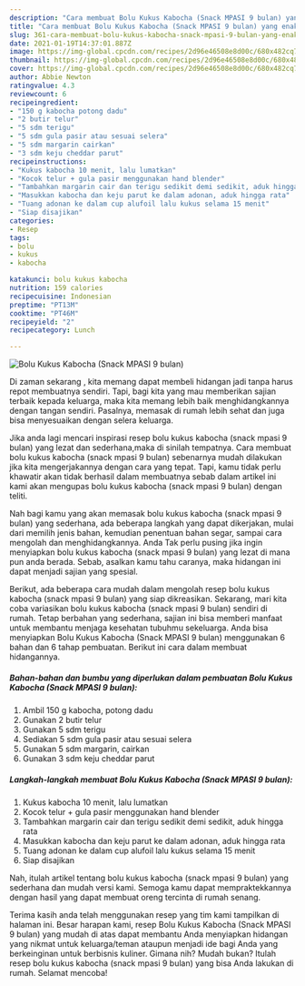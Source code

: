 ```yaml
---
description: "Cara membuat Bolu Kukus Kabocha (Snack MPASI 9 bulan) yang enak dan Mudah Dibuat"
title: "Cara membuat Bolu Kukus Kabocha (Snack MPASI 9 bulan) yang enak dan Mudah Dibuat"
slug: 361-cara-membuat-bolu-kukus-kabocha-snack-mpasi-9-bulan-yang-enak-dan-mudah-dibuat
date: 2021-01-19T14:37:01.887Z
image: https://img-global.cpcdn.com/recipes/2d96e46508e8d00c/680x482cq70/bolu-kukus-kabocha-snack-mpasi-9-bulan-foto-resep-utama.jpg
thumbnail: https://img-global.cpcdn.com/recipes/2d96e46508e8d00c/680x482cq70/bolu-kukus-kabocha-snack-mpasi-9-bulan-foto-resep-utama.jpg
cover: https://img-global.cpcdn.com/recipes/2d96e46508e8d00c/680x482cq70/bolu-kukus-kabocha-snack-mpasi-9-bulan-foto-resep-utama.jpg
author: Abbie Newton
ratingvalue: 4.3
reviewcount: 6
recipeingredient:
- "150 g kabocha potong dadu"
- "2 butir telur"
- "5 sdm terigu"
- "5 sdm gula pasir atau sesuai selera"
- "5 sdm margarin cairkan"
- "3 sdm keju cheddar parut"
recipeinstructions:
- "Kukus kabocha 10 menit, lalu lumatkan"
- "Kocok telur + gula pasir menggunakan hand blender"
- "Tambahkan margarin cair dan terigu sedikit demi sedikit, aduk hingga rata"
- "Masukkan kabocha dan keju parut ke dalam adonan, aduk hingga rata"
- "Tuang adonan ke dalam cup alufoil lalu kukus selama 15 menit"
- "Siap disajikan"
categories:
- Resep
tags:
- bolu
- kukus
- kabocha

katakunci: bolu kukus kabocha 
nutrition: 159 calories
recipecuisine: Indonesian
preptime: "PT13M"
cooktime: "PT46M"
recipeyield: "2"
recipecategory: Lunch

---
```



![Bolu Kukus Kabocha (Snack MPASI 9 bulan)](https://img-global.cpcdn.com/recipes/2d96e46508e8d00c/680x482cq70/bolu-kukus-kabocha-snack-mpasi-9-bulan-foto-resep-utama.jpg)

Di zaman  sekarang , kita memang dapat membeli hidangan jadi tanpa harus repot membuatnya sendiri. Tapi, bagi kita yang mau memberikan sajian terbaik kepada keluarga, maka kita memang lebih baik menghidangkannya dengan tangan sendiri. Pasalnya, memasak di rumah lebih sehat dan juga bisa menyesuaikan dengan selera keluarga.

Jika anda lagi mencari inspirasi resep bolu kukus kabocha (snack mpasi 9 bulan) yang lezat dan sederhana,maka di sinilah tempatnya. Cara membuat bolu kukus kabocha (snack mpasi 9 bulan)  sebenarnya mudah dilakukan jika kita mengerjakannya dengan cara yang tepat. Tapi, kamu tidak perlu khawatir akan tidak berhasil dalam membuatnya 
sebab dalam artikel ini kami akan mengupas bolu kukus kabocha (snack mpasi 9 bulan) dengan teliti.  



Nah bagi kamu yang akan memasak bolu kukus kabocha (snack mpasi 9 bulan) yang sederhana, ada beberapa langkah yang dapat dikerjakan, mulai dari memilih jenis bahan, kemudian penentuan bahan segar, sampai cara mengolah dan menghidangkannya. Anda Tak perlu pusing jika ingin menyiapkan bolu kukus kabocha (snack mpasi 9 bulan) yang lezat di mana pun anda berada. Sebab, asalkan kamu  tahu caranya, maka hidangan ini dapat menjadi sajian yang spesial.

Berikut, ada beberapa cara mudah dalam mengolah resep bolu kukus kabocha (snack mpasi 9 bulan) yang siap dikreasikan. Sekarang, mari kita coba variasikan bolu kukus kabocha (snack mpasi 9 bulan) sendiri di rumah. Tetap berbahan yang sederhana, sajian ini bisa memberi manfaat untuk membantu menjaga kesehatan tubuhmu sekeluarga. Anda bisa menyiapkan Bolu Kukus Kabocha (Snack MPASI 9 bulan) menggunakan 6 bahan dan 6 tahap pembuatan. Berikut ini cara dalam membuat hidangannya.

<!--inarticleads1-->

##### Bahan-bahan dan bumbu yang diperlukan dalam pembuatan Bolu Kukus Kabocha (Snack MPASI 9 bulan):

1. Ambil 150 g kabocha, potong dadu
1. Gunakan 2 butir telur
1. Gunakan 5 sdm terigu
1. Sediakan 5 sdm gula pasir atau sesuai selera
1. Gunakan 5 sdm margarin, cairkan
1. Gunakan 3 sdm keju cheddar parut




<!--inarticleads2-->

##### Langkah-langkah membuat Bolu Kukus Kabocha (Snack MPASI 9 bulan):

1. Kukus kabocha 10 menit, lalu lumatkan
1. Kocok telur + gula pasir menggunakan hand blender
1. Tambahkan margarin cair dan terigu sedikit demi sedikit, aduk hingga rata
1. Masukkan kabocha dan keju parut ke dalam adonan, aduk hingga rata
1. Tuang adonan ke dalam cup alufoil lalu kukus selama 15 menit
1. Siap disajikan




Nah, itulah artikel tentang  bolu kukus kabocha (snack mpasi 9 bulan)  yang sederhana dan mudah versi kami. Semoga kamu dapat mempraktekkannya dengan hasil yang dapat membuat oreng tercinta di rumah senang. 

Terima kasih anda telah menggunakan resep yang tim kami tampilkan di halaman ini. Besar harapan kami, resep  Bolu Kukus Kabocha (Snack MPASI 9 bulan) yang mudah di atas dapat membantu Anda menyiapkan hidangan yang nikmat untuk keluarga/teman ataupun menjadi ide bagi Anda yang berkeinginan untuk berbisnis kuliner. Gimana nih? Mudah bukan? Itulah resep bolu kukus kabocha (snack mpasi 9 bulan) yang bisa Anda lakukan di rumah. Selamat mencoba!

